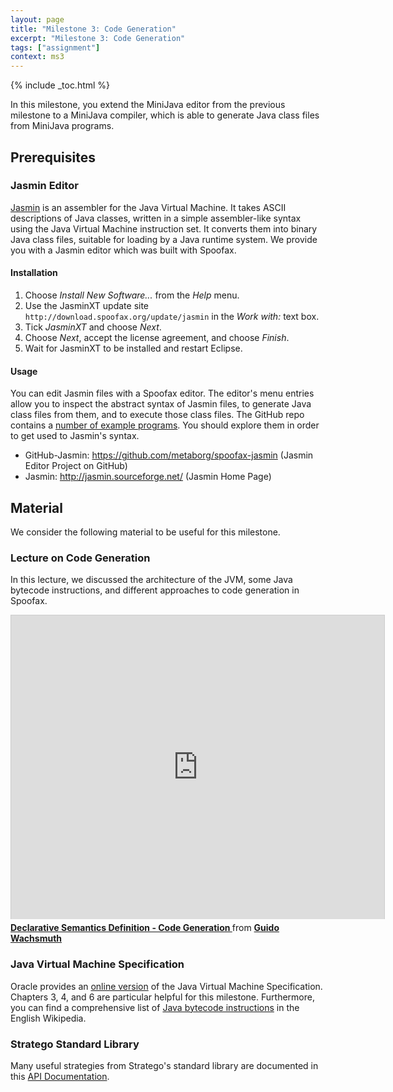 ```yaml
---
layout: page
title: "Milestone 3: Code Generation"
excerpt: "Milestone 3: Code Generation"
tags: ["assignment"]
context: ms3
---
```


{% include _toc.html %}

In this milestone, you extend the MiniJava editor from the previous milestone to a MiniJava compiler, which is able to generate Java class files from MiniJava programs.

## Prerequisites

### Jasmin Editor

[Jasmin](http://jasmin.sourceforge.net/) is an assembler for the Java Virtual Machine. It takes ASCII descriptions of Java classes, written in a simple assembler-like syntax using the Java Virtual Machine instruction set. It converts them into binary Java class files, suitable for loading by a Java runtime system.
We provide you with a Jasmin editor which was built with Spoofax.

#### Installation

1. Choose *Install New Software...* from the *Help* menu.
2. Use the JasminXT update site `http://download.spoofax.org/update/jasmin` in the *Work with:* text box.
3. Tick *JasminXT* and choose *Next*.
4. Choose *Next*, accept the license agreement, and choose *Finish*.
5. Wait for JasminXT to be installed and restart Eclipse.

#### Usage

You can edit Jasmin files with a Spoofax editor. The editor's menu entries allow you to inspect the abstract syntax of Jasmin files, to generate Java class files from them, and to execute those class files. The GitHub repo contains a [number of example programs](https://github.com/metaborg/spoofax-jasmin/tree/master/org.spoofax.lang.jasmin.tests/examples). You should explore them in order to get used to Jasmin's syntax.

* GitHub-Jasmin: <https://github.com/metaborg/spoofax-jasmin> (Jasmin Editor Project on GitHub)
* Jasmin: <http://jasmin.sourceforge.net/> (Jasmin Home Page)

## Material

We consider the following material to be useful for this milestone.

### Lecture on Code Generation

In this lecture, we discussed the architecture of the JVM, some Java bytecode instructions, and different approaches to code generation in Spoofax.

<iframe src="http://www.slideshare.net/slideshow/embed_code/5257918?rel=0" width="597" height="486" frameborder="0" marginwidth="0" marginheight="0" scrolling="no" style="border:1px solid #CCC;border-width:1px 1px 0;margin-bottom:5px" allowfullscreen webkitallowfullscreen mozallowfullscreen> </iframe> <div style="margin-bottom:5px"> <strong> <a href="http://www.slideshare.net/guwac/declarative-semantics-definition-code-generation" title="Declarative Semantics Definition - Code Generation " target="_blank">Declarative Semantics Definition - Code Generation </a> </strong> from <strong><a href="http://www.slideshare.net/guwac" target="_blank">Guido Wachsmuth</a></strong> </div>

### Java Virtual Machine Specification

Oracle provides an [online version][JVM] of the Java Virtual Machine Specification. Chapters 3, 4, and 6 are particular helpful for this milestone. Furthermore, you can find a comprehensive list of [Java bytecode instructions][] in the English Wikipedia.

[JVM]: http://java.sun.com/docs/books/jvms/second_edition/html/VMSpecTOC.doc.html (The Java Virtual Machine Specification, 2nd edition)
[Java bytecode instructions]: http://en.wikipedia.org/wiki/Java_bytecode_instruction_listings (List of Java bytecode instructions)

### Stratego Standard Library

Many useful strategies from Stratego's standard library are documented in this [API Documentation][LibDoc].

[LibDoc]: http://releases.strategoxt.org/docs/api/libstratego-lib/stable/docs/ (Stratego Library API Documentation)
